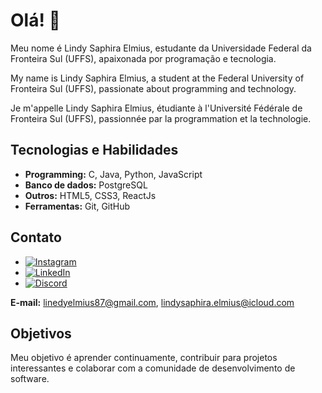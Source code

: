 # Olá! 👋

Meu nome é Lindy Saphira Elmius, estudante da Universidade Federal da Fronteira Sul (UFFS), apaixonada por programação e tecnologia.


My name is Lindy Saphira Elmius, a student at the Federal University of Fronteira Sul (UFFS), passionate about programming and technology.



Je m'appelle Lindy Saphira Elmius, étudiante à l'Université Fédérale de Fronteira Sul (UFFS), passionnée par la programmation et la technologie.

## Tecnologias e Habilidades

- **Programming:** C, Java, Python, JavaScript
- **Banco de dados:** PostgreSQL
- **Outros:** HTML5, CSS3, ReactJs
- **Ferramentas:** Git, GitHub

## Contato

- [![Instagram](https://img.shields.io/badge/Instagram-E4405F?style=for-the-badge&logo=instagram&logoColor=white)](https://www.instagram.com/leissah)
- [![LinkedIn](https://img.shields.io/badge/LinkedIn-0077B5?style=for-the-badge&logo=linkedin&logoColor=white)](https://www.linkedin.com/in/lindy-saphira-elmius-520b0a261/)
- [![Discord](https://img.shields.io/badge/Discord-7289DA?style=for-the-badge&logo=discord&logoColor=white)](https://discord.com/users/lindysaphiraelmius)

**E-mail:** linedyelmius87@gmail.com, lindysaphira.elmius@icloud.com

## Objetivos

Meu objetivo é aprender continuamente, contribuir para projetos interessantes e colaborar com a comunidade de desenvolvimento de software.
